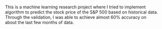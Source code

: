 This is a machine learning research project where I tried to implement algorithm to predict the stock price of the S&P 500 based on historical data. Through the validation, I was able to achieve almost 60% accuracy on about the last few months of data. 
